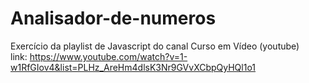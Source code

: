 # Analisador-de-numeros
Exercício da playlist de Javascript do canal Curso em Vídeo (youtube) <br>
link: https://www.youtube.com/watch?v=1-w1RfGIov4&list=PLHz_AreHm4dlsK3Nr9GVvXCbpQyHQl1o1

